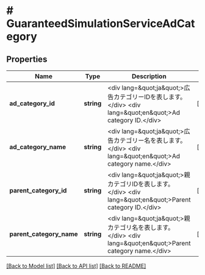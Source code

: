 # # GuaranteedSimulationServiceAdCategory

## Properties

Name | Type | Description | Notes
------------ | ------------- | ------------- | -------------
**ad_category_id** | **string** | &lt;div lang&#x3D;\&quot;ja\&quot;&gt;広告カテゴリーIDを表します。&lt;/div&gt; &lt;div lang&#x3D;\&quot;en\&quot;&gt;Ad category ID.&lt;/div&gt; | [optional]
**ad_category_name** | **string** | &lt;div lang&#x3D;\&quot;ja\&quot;&gt;広告カテゴリー名を表します。&lt;/div&gt; &lt;div lang&#x3D;\&quot;en\&quot;&gt;Ad category name.&lt;/div&gt; | [optional]
**parent_category_id** | **string** | &lt;div lang&#x3D;\&quot;ja\&quot;&gt;親カテゴリIDを表します。&lt;/div&gt; &lt;div lang&#x3D;\&quot;en\&quot;&gt;Parent category ID.&lt;/div&gt; | [optional]
**parent_category_name** | **string** | &lt;div lang&#x3D;\&quot;ja\&quot;&gt;親カテゴリ名を表します。&lt;/div&gt; &lt;div lang&#x3D;\&quot;en\&quot;&gt;Parent category name.&lt;/div&gt; | [optional]

[[Back to Model list]](../../README.md#models) [[Back to API list]](../../README.md#endpoints) [[Back to README]](../../README.md)
